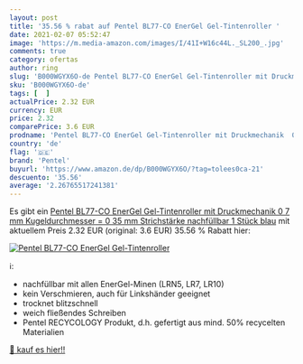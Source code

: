 ```yaml
---
layout: post
title: '35.56 % rabat auf Pentel BL77-CO EnerGel Gel-Tintenroller '
date: 2021-02-07 05:52:47
image: 'https://m.media-amazon.com/images/I/41I+W16c44L._SL200_.jpg'
comments: true
category: ofertas
author: ring
slug: 'B000WGYX6O-de Pentel BL77-CO EnerGel Gel-Tintenroller mit Druckmechanik...'
sku: 'B000WGYX6O-de'
tags: [  ]
actualPrice: 2.32 EUR
currency: EUR
price: 2.32
comparePrice: 3.6 EUR
prodname: 'Pentel BL77-CO EnerGel Gel-Tintenroller mit Druckmechanik  0 7 mm Kugeldurchmesser = 0 35 mm Strichstärke  nachfüllbar  1 Stück  blau'
country: 'de'
flag: '🇩🇪'
brand: 'Pentel'
buyurl: 'https://www.amazon.de/dp/B000WGYX6O/?tag=tolees0ca-21'
descuento: '35.56'
average: '2.26765517241381'
---
```


Es gibt ein [Pentel BL77-CO EnerGel Gel-Tintenroller mit Druckmechanik  0 7 mm Kugeldurchmesser = 0 35 mm Strichstärke  nachfüllbar  1 Stück  blau](https://www.amazon.de/dp/B000WGYX6O/?tag=tolees0ca-21) mit aktuellem Preis 2.32 EUR (original: 3.6 EUR) 35.56 % Rabatt hier:

[![Pentel BL77-CO EnerGel Gel-Tintenroller ](https://m.media-amazon.com/images/I/41I+W16c44L._SL200_.jpg)](https://www.amazon.de/dp/B000WGYX6O/?tag=tolees0ca-21)

ℹ️:

- nachfüllbar mit allen EnerGel-Minen (LRN5, LR7, LR10)
- kein Verschmieren, auch für Linkshänder geeignet
- trocknet blitzschnell
- weich fließendes Schreiben
- Pentel RECYCOLOGY Produkt, d.h. gefertigt aus mind. 50% recycelten Materialien

[🛒 kauf es hier!!](https://www.amazon.de/dp/B000WGYX6O/?tag=tolees0ca-21)
